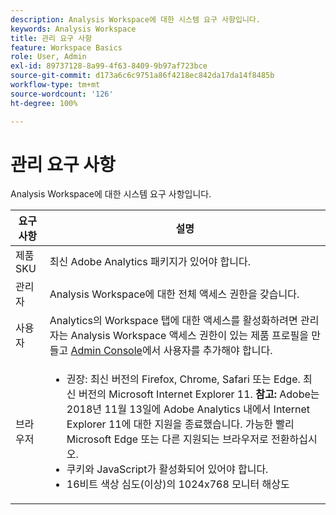 ```yaml
---
description: Analysis Workspace에 대한 시스템 요구 사항입니다.
keywords: Analysis Workspace
title: 관리 요구 사항
feature: Workspace Basics
role: User, Admin
exl-id: 89737128-8a99-4f63-8409-9b97af723bce
source-git-commit: d173a6c6c9751a86f4218ec842da17da14f8485b
workflow-type: tm+mt
source-wordcount: '126'
ht-degree: 100%

---
```


# 관리 요구 사항

Analysis Workspace에 대한 시스템 요구 사항입니다.

| 요구 사항 | 설명 |
|--- |--- |
| 제품 SKU | 최신 Adobe Analytics 패키지가 있어야 합니다. |
| 관리자 | Analysis Workspace에 대한 전체 액세스 권한을 갖습니다. |
| 사용자 | Analytics의 Workspace 탭에 대한 액세스를 활성화하려면 관리자는 Analysis Workspace 액세스 권한이 있는 제품 프로필을 만들고 [Admin Console](/help/admin/admin-console/permissions/product-profile.md)에서 사용자를 추가해야 합니다. |
| 브라우저 | <ul><li>권장: 최신 버전의 Firefox, Chrome, Safari 또는 Edge. 최신 버전의 Microsoft Internet Explorer 11. **참고:** Adobe는 2018년 11월 13일에 Adobe Analytics 내에서 Internet Explorer 11에 대한 지원을 종료했습니다. 가능한 빨리 Microsoft Edge 또는 다른 지원되는 브라우저로 전환하십시오.</li><li>쿠키와 JavaScript가 활성화되어 있어야 합니다.</li><li>16비트 색상 심도(이상)의 1024x768 모니터 해상도</li></ul> |

